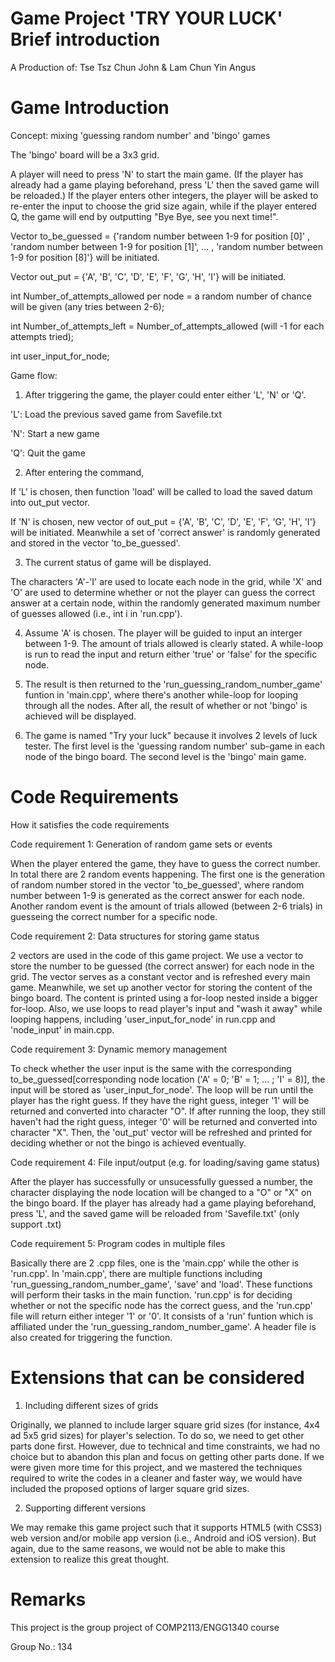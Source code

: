 # Game Project 'TRY YOUR LUCK' Brief introduction

A Production of: Tse Tsz Chun John & Lam Chun Yin Angus

# Game Introduction

Concept: mixing 'guessing random number' and 'bingo' games

The 'bingo' board will be a 3x3 grid.

A player will need to press 'N' to start the main game. (If the player has already had a game playing beforehand, press 'L' then the saved game will be reloaded.) If the player enters other integers, the player will be asked to re-enter the input to choose the grid size again, while if the player entered Q, the game will end by outputting "Bye Bye, see you next time!". 

Vector to_be_guessed = {'random number between 1-9 for position [0]' , 'random number between 1-9 for position [1]', ... , 'random number between 1-9 for position [8]'} will be initiated. 

Vector out_put = {'A', 'B', 'C', 'D', 'E', 'F', 'G', 'H', 'I'} will be initiated.

int Number_of_attempts_allowed per node = a random number of chance will be given (any tries between 2-6);

int Number_of_attempts_left = Number_of_attempts_allowed (will -1 for each attempts tried);

int user_input_for_node;

Game flow:

1. After triggering the game, the player could enter either 'L', 'N' or 'Q'. 

'L': Load the previous saved game from Savefile.txt

'N': Start a new game

'Q': Quit the game

2. After entering the command,

If 'L' is chosen, then function 'load' will be called to load the saved datum into out_put vector.

If 'N' is chosen, new vector of out_put = {'A', 'B', 'C', 'D', 'E', 'F', 'G', 'H', 'I'} will be initiated. Meanwhile a set of 'correct answer' is randomly generated and stored in the vector 'to_be_guessed'.

3. The current status of game will be displayed. 

The characters 'A'-'I' are used to locate each node in the grid, while 'X' and 'O' are used to determine whether or not the player can guess the correct answer at a certain node, within the randomly generated maximum number of guesses allowed (i.e., int i in 'run.cpp').

4. Assume 'A' is chosen. The player will be guided to input an interger between 1-9. The amount of trials allowed is clearly stated. A while-loop is run to read the input and return either 'true' or 'false' for the specific node.

5. The result is then returned to the 'run_guessing_random_number_game' funtion in 'main.cpp', where there's another while-loop for looping through all the nodes. After all, the result of whether or not 'bingo' is achieved will be displayed.

6. The game is named "Try your luck" because it involves 2 levels of luck tester. The first level is the 'guessing random number' sub-game in each node of the bingo board. The second level is the 'bingo' main game.

# Code Requirements

How it satisfies the code requirements

Code requirement 1: Generation of random game sets or events

When the player entered the game, they have to guess the correct number. In total there are 2 random events happening. The first one is the generation of random number stored in the vector 'to_be_guessed', where random number between 1-9 is generated as the correct answer for each node. Another random event is the amount of trials allowed (between 2-6 trials) in guesseing the correct number for a specific node.

Code requirement 2: Data structures for storing game status

2 vectors are used in the code of this game project.
We use a vector to store the number to be guessed (the correct answer) for each node in the grid. The vector serves as a constant vector and is refreshed every main game. Meanwhile, we set up another vector for storing the content of the bingo board. The content is printed using a for-loop nested inside a bigger for-loop. Also, we use loops to read player's input and "wash it away" while looping happens, including 'user_input_for_node' in run.cpp and 'node_input' in main.cpp.

Code requirement 3: Dynamic memory management

To check whether the user input is the same with the corresponding to_be_guessed[corresponding node location ('A' = 0; 'B' = 1; ... ; 'I' = 8)], the input will be stored as 'user_input_for_node'. The loop will be run until the player has the right guess. If they have the right guess, integer '1' will be returned and converted into character "O". If after running the loop, they still haven't had the right guess, integer '0' will be returned and converted into character "X". Then, the 'out_put' vector will be refreshed and printed for deciding whether or not the bingo is achieved eventually.

Code requirement 4: File input/output (e.g. for loading/saving game status)

After the player has successfully or unsucessfully guessed a number, the character displaying the node location will be changed to a "O" or "X" on the bingo board. If the player has already had a game playing beforehand, press 'L', and the saved game will be reloaded from 'Savefile.txt' (only support .txt)

Code requirement 5: Program codes in multiple files

Basically there are 2 .cpp files, one is the 'main.cpp' while the other is 'run.cpp'. In 'main.cpp', there are multiple functions including 'run_guessing_random_number_game', 'save' and 'load'. These functions will perform their tasks in the main function. 'run.cpp' is for deciding whether or not the specific node has the correct guess, and the 'run.cpp' file will return either integer '1' or '0'. It consists of a 'run' funtion which is affiliated under the 'run_guessing_random_number_game'. A header file is also created for triggering the function.

# Extensions that can be considered

1. Including different sizes of grids

Originally, we planned to include larger square grid sizes (for instance, 4x4 ad 5x5 grid sizes) for player's selection. To do so, we need to get other parts done first. However, due to technical and time constraints, we had no choice but to abandon this plan and focus on getting other parts done. If we were given more time for this project, and we mastered the techniques required to write the codes in a cleaner and faster way, we would have included the proposed options of larger square grid sizes.

2. Supporting different versions

We may remake this game project such that it supports HTML5 (with CSS3) web version and/or mobile app version (i.e., Android and iOS version). But again, due to the same reasons, we would not be able to make this extension to realize this great thought. 

# Remarks

This project is the group project of COMP2113/ENGG1340 course

Group No.: 134
